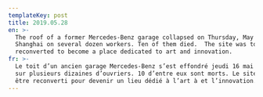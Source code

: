 ```yaml
---
templateKey: post
title: 2019.05.28
en: >-
  The roof of a former Mercedes-Benz garage collapsed on Thursday, May 16 in
  Shanghai on several dozen workers. Ten of them died.  The site was to be
  reconverted to become a place dedicated to art and innovation.
fr: >-
  Le toit d’un ancien garage Mercedes-Benz s’est effondré jeudi 16 mai à Shangaï
  sur plusieurs dizaines d’ouvriers. 10 d’entre eux sont morts. Le site devait
  être reconverti pour devenir un lieu dédié à l’art à et l’innovation.
---
```


